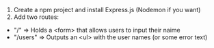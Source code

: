 1. Create a npm project and install Express.js (Nodemon if you want)
2. Add two routes:

-   "/" => Holds a \<form> that allows users to input their naime
-   "/users" => Outputs an \<ul> with the user names (or some error text)
